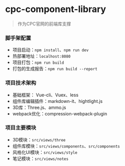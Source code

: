 # cpc-component-library

> 作为CPC官网的前端库支撑

### 脚手架配置
* 项目启动：`npm install`、`npm run dev`
* 热部署地址：`localhost:8080`
* 项目打包：`npm run build`
* 打包的生成报告：`npm run build --report`

### 项目技术架构
* 基础框架： Vue-cli、Vuex、less
* 组件库编辑插件：markdown-it、hightlight.js
* 3D库：Three.js、ammo.js
* webpack优化：compression-webpack-plugin

### 项目主要模块
* 3D模块：`src/views/three`
* 组件库模块：`src/views/components`、`src/components`
* 风格化UI模块：`src/views/style`
* 笔记模块：`src/views/notes`

